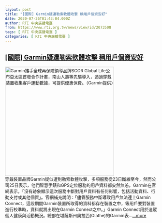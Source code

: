 ```yaml
---
layout: post
title: "[國際] Garmin疑遭勒索軟體攻擊 稱用戶個資安好"
date: 2020-07-26T01:43:04.000Z
author: RTI 中央廣播電臺
from: https://www.rti.org.tw/news/view/id/2073508
tags: [ RTI 中央廣播電臺 ]
categories: [ RTI 中央廣播電臺 ]
---
```

<!--1595727784000-->
[[國際] Garmin疑遭勒索軟體攻擊 稱用戶個資安好](https://www.rti.org.tw/news/view/id/2073508)
------

<div>
<img src="https://static.rti.org.tw/assets/thumbnails/2019/11/04/20191104000108M.jpg" width="360" alt="Garmin攜手全球再保險領導品牌SCOR Global Life公布亞太區首發合作計畫，南山人壽等先驅導入，透過穿戴裝置收集客戶運動數據，可提供優惠保費。（Garmin提供）" title="Garmin攜手全球再保險領導品牌SCOR Global Life公布亞太區首發合作計畫，南山人壽等先驅導入，透過穿戴裝置收集客戶運動數據，可提供優惠保費。（Garmin提供）"><br>穿戴裝置品牌Garmin疑似遭到勒索軟體攻擊，多項服務從23日斷線至今，然而公司25日表示，他們智慧手錶和GPS定位服務的用戶資料都安然無恙。Garmin在官網表示，「沒有跡象顯示這次服務中斷對用戶資料有任何影響，包括活動資料、行動支付或其他個資」。官網補充說明：「儘管服務中斷導致用戶無法連上Garmin Connect，這段期間Garmin裝置所取得的資料都存在裝置之中，等用戶要對裝置進行校準時，資料就將出現在Garmin Connect之中。」Garmin Connect用於追蹤個人健康與活動概況。總部在堪薩斯州奧拉西(Olathe)的Garmin表...<a target="_blank" href="https://www.rti.org.tw/news/view/id/2073508">...more</a>
</div>
